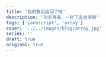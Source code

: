 ```yaml
---
title: '我的数组返回了啥'
description: '功夫再高，一针下去也得倒'
tags: ['javascript', 'array']
cover: '../../images/blog/array.jpg'
series: ''
draft: true
original: true
---
```

